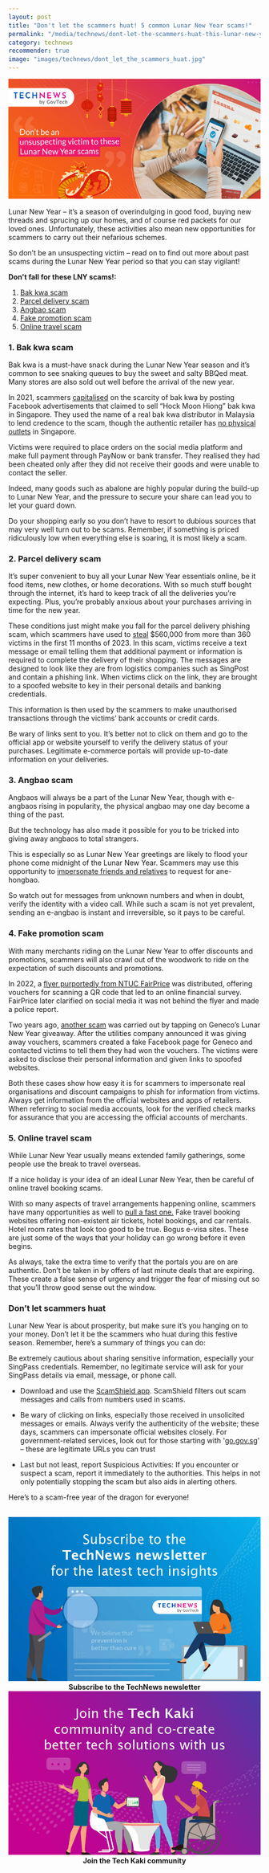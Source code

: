 ```yaml
---
layout: post
title: "Don't let the scammers huat! 5 common Lunar New Year scams!"
permalink: "/media/technews/dont-let-the-scammers-huat-this-lunar-new-year"
category: technews
recommender: true
image: "images/technews/dont_let_the_scammers_huat.jpg"
---
```


![Dont get scammed while doing your lunar new year online shopping](/images/technews/dont_let_the_scammers_huat.jpg)

Lunar New Year – it’s a season of overindulging in good food, buying new threads and sprucing up our homes, and of course red packets for our loved ones. Unfortunately, these activities also mean new opportunities for scammers to carry out their nefarious schemes.

So don’t be an unsuspecting victim – read on to find out more about past scams during the Lunar New Year period so that you can stay vigilant! 

**Don't fall for these LNY scams!:**
1. [Bak kwa scam](/media/technews/dont-let-the-scammers-huat-this-lunar-new-year#1-bak-kwa-scam)
2. [Parcel delivery scam](/media/technews/dont-let-the-scammers-huat-this-lunar-new-year#2-parcel-delivery-scam)
3. [Angbao scam](/media/technews/dont-let-the-scammers-huat-this-lunar-new-year#3-angbao-scam)
4. [Fake promotion scam](/media/technews/dont-let-the-scammers-huat-this-lunar-new-year#4-fake-promotion-scam)
5. [Online travel scam](/media/technews/dont-let-the-scammers-huat-this-lunar-new-year#5-online-travel-scam)


### 1. Bak kwa scam
Bak kwa is a must-have snack during the Lunar New Year season and it’s common to see snaking queues to buy the sweet and salty BBQed meat. Many stores are also sold out well before the arrival of the new year. 

In 2021, scammers [capitalised](https://www.police.gov.sg/media-room/news/20210204_police_advisory_beware_of_scam_involving_sale_of_hock_moon_hiong_bak_kwa) on the scarcity of bak kwa by posting Facebook advertisements that claimed to sell “Hock Moon Hiong” bak kwa in Singapore. They used the name of a real bak kwa distributor in Malaysia to lend credence to the scam, though the authentic retailer has [no physical outlets](https://www.straitstimes.com/singapore/police-warns-of-bak-kwa-scams-ahead-of-chinese-new-year) in Singapore. 

Victims were required to place orders on the social media platform and make full payment through PayNow or bank transfer. They realised they had been cheated only after they did not receive their goods and were unable to contact the seller. 

Indeed, many goods such as abalone are highly popular during the build-up to Lunar New Year, and the pressure to secure your share can lead you to let your guard down. 

Do your shopping early so you don’t have to resort to dubious sources that may very well turn out to be scams. Remember, if something is priced ridiculously low when everything else is soaring, it is most likely a scam. 

### 2. Parcel delivery scam
It’s super convenient to buy all your Lunar New Year essentials online, be it food items, new clothes, or home decorations. With so much stuff bought through the internet, it’s hard to keep track of all the deliveries you’re expecting. Plus, you’re probably anxious about your purchases arriving in time for the new year.  

These conditions just might make you fall for the parcel delivery phishing scam, which scammers have used to [steal](https://www.police.gov.sg/media-room/news/20231215_police_advisory_on_parcel_delivery_phishing_scams) $560,000 from more than 360 victims in the first 11 months of 2023. 
In this scam, victims receive a text message or email telling them that additional payment or information is required to complete the delivery of their shopping. The messages are designed to look like they are from logistics companies such as SingPost and contain a phishing link. When victims click on the link, they are brought to a spoofed website to key in their personal details and banking credentials. 

This information is then used by the scammers to make unauthorised transactions through the victims’ bank accounts or credit cards. 

Be wary of links sent to you. It’s better not to click on them and go to the official app or website yourself to verify the delivery status of your purchases. Legitimate e-commerce portals will provide up-to-date information on your deliveries. 

### 3. Angbao scam
Angbaos will always be a part of the Lunar New Year, though with e-angbaos rising in popularity, the physical angbao may one day become a thing of the past. 

But the technology has also made it possible for you to be tricked into giving away angbaos to total strangers. 

This is especially so as Lunar New Year greetings are likely to flood your phone come midnight of the Lunar New Year. Scammers may use this opportunity to [impersonate friends and relatives](https://www.maybank2u.com.sg/en/imsavvy/Digital/ward-off-misfortunes-this-cny.html) to request for ane-hongbao. 

So watch out for messages from unknown numbers and when in doubt, verify the identity with a video call. While such a scam is not yet prevalent, sending an e-angbao is instant and irreversible, so it pays to be careful. 

### 4. Fake promotion scam
With many merchants riding on the Lunar New Year to offer discounts and promotions, scammers will also crawl out of the woodwork to ride on the expectation of such discounts and promotions. 

In 2022, a [flyer purportedly from NTUC FairPrice](https://www.todayonline.com/singapore/chinese-new-year-flyer-offering-fairprice-vouchers-not-created-or-endorsed-supermarket-1798886) was distributed, offering vouchers for scanning a QR code that led to an online financial survey. FairPrice later clarified on social media it was not behind the flyer and made a police report. 

Two years ago, [another scam](https://www.marketing-interactive.com/geneco-embroiled-in-social-media-impersonation-scam-for-spoofed-cny-initiative) was carried out by tapping on Geneco’s Lunar New Year giveaway. After the utilities company announced it was giving away vouchers, scammers created a fake Facebook page for Geneco and contacted victims to tell them they had won the vouchers. The victims were asked to disclose their personal information and given links to spoofed websites.  

Both these cases show how easy it is for scammers to impersonate real organisations and discount campaigns to phish for information from victims. Always get information from the official websites and apps of retailers. When referring to social media accounts, look for the verified check marks for assurance that you are accessing the official accounts of merchants. 

### 5. Online travel scam
While Lunar New Year usually means extended family gatherings, some people use the break to travel overseas.

If a nice holiday is your idea of an ideal Lunar New Year, then be careful of online travel booking scams. 

With so many aspects of travel arrangements happening online, scammers have many opportunities as well to [pull a fast one.](https://www.sc.com/sg/stories/how-to-protect-yourself-from-online-travel-booking-scams/) Fake travel booking websites offering non-existent air tickets, hotel bookings, and car rentals. Hotel room rates that look too good to be true. Bogus e-visa sites. These are just some of the ways that your holiday can go wrong before it even begins. 

As always, take the extra time to verify that the portals you are on are authentic. Don’t be taken in by offers of last minute deals that are expiring. These create a false sense of urgency and trigger the fear of missing out so that you’ll throw good sense out the window. 

### Don’t let scammers huat 
Lunar New Year is about prosperity, but make sure it’s you hanging on to your money. Don’t let it be the scammers who huat during this festive season. Remember, here’s a summary of things you can do:


Be extremely cautious about sharing sensitive information, especially your SingPass credentials. Remember, no legitimate service will ask for your SingPass details via email, message, or phone call.

- Download and use the [ScamShield app](https://www.scamshield.org.sg/). ScamShield filters out scam messages and calls from numbers used in scams.

- Be wary of clicking on links, especially those received in unsolicited messages or emails. Always verify the authenticity of the website; these days, scammers can impersonate official websites closely. For government-related services, look out for those starting with  '[go.gov.sg](https://go.gov.sg/#/)' – these are legitimate URLs you can trust 

- Last but not least, report Suspicious Activities: If you encounter or suspect a scam, report it immediately to the authorities. This helps in not only potentially stopping the scam but also aids in alerting others.

Here’s to a scam-free year of the dragon for everyone!


<br>

<div class="row">
  <div class="col" style="text-align: center">
    <a href="https://go.gov.sg/tnblog-to-tnsub" target="_blank">	 	    
      <img src="/images/technews/TN_footer.png" alt="Subscribe to the TechNews newsletter" /></a>
    <figcaption><b>Subscribe to the TechNews newsletter</b></figcaption>
  </div>

  <div class="col" style="text-align: center">
    <a href="https://go.gov.sg/tnblog-to-tkcommunity" target="_blank">		  
      <img src="/images/technews/TK_footer.png" alt="Join the Tech Kaki community" /></a>
    <figcaption><b>Join the Tech Kaki community</b></figcaption>
  </div>
